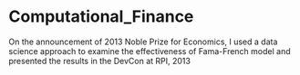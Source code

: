 # Computational_Finance

On the announcement of 2013 Noble Prize for Economics, I used a data science approach to examine the effectiveness of Fama-French model and presented the results in the DevCon at RPI, 2013
